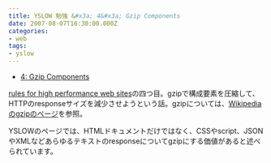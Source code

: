 ```yaml
---
title: YSLOW 勉強 &#x3a; 4&#x3a; Gzip Components
date: 2007-08-07T16:30:00.000Z
categories:
- web
tags:
- yslow
---
```

*   [4: Gzip Components](http://developer.yahoo.com/performance/rules.html#gzip)

[rules for high performance web sites](http://developer.yahoo.com/performance/rules.html)の四つ目。gzipで構成要素を圧縮して、HTTPのresponseサイズを減少させようという話。gzipについては、[Wikipediaのgzipのページ](http://ja.wikipedia.org/wiki/Gzip)を参照。

<!-- more -->

YSLOWのページでは、HTMLドキュメントだけではなく、CSSやscript、JSONやXMLなどあらゆるテキストのresponseについてgzipにする価値があると述べられています。
